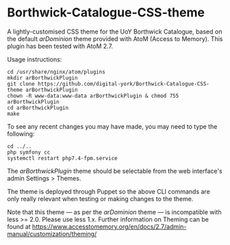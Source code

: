 # Borthwick-Catalogue-CSS-theme
A lightly-customised CSS theme for the UoY Borthwick Catalogue, based on the default *arDominion* theme provided with AtoM (Access to Memory). This plugin has been tested with AtoM 2.7.

Usage instructions:

    cd /usr/share/nginx/atom/plugins
    mkdir arBorthwickPlugin
    git clone https://github.com/digital-york/Borthwick-Catalogue-CSS-theme arBorthwickPlugin
    chown -R www-data:www-data arBorthwickPlugin & chmod 755 arBorthwickPlugin
    cd arBorthwickPlugin
    make

To see any recent changes you may have made, you may need to type the following:

    cd ../..
    php symfony cc
    systemctl restart php7.4-fpm.service

The *arBorthwickPlugin* theme should be selectable from the web interface's admin Settings > Themes.

The theme is deployed through Puppet so the above CLI commands are only really relevant when testing or making changes to the theme.

Note that this theme — as per the *arDominion* theme — is incompatible with less >= 2.0. Please use less 1.x. Further information on Theming can be found at https://www.accesstomemory.org/en/docs/2.7/admin-manual/customization/theming/
